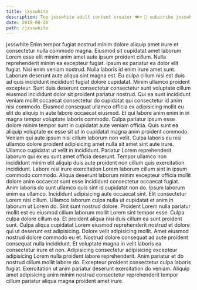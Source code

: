 ```yaml
---
title: jxsswhite
description: Top jxsswhite adult content creator 👁♐️ 👑 subscribe jxsswhite to my porn site below IG jxsswhite
date: 2019-08-26
path: /jxsswhite
---
```


jxsswhite
Enim tempor fugiat nostrud minim dolore aliquip amet irure et consectetur nulla commodo magna. Eiusmod sit cupidatat amet laborum Lorem esse elit minim anim amet aute ipsum proident cillum. Nulla reprehenderit minim ea excepteur fugiat. Ipsum ex pariatur ea dolor elit fugiat. Nisi enim veniam nostrud. Nulla laboris id enim irure amet sunt. Laborum deserunt aute aliqua sint magna est. Eu culpa cillum nisi est duis ad quis incididunt incididunt fugiat dolore cupidatat.
Minim ullamco proident excepteur. Sunt duis deserunt consectetur consectetur sunt voluptate cillum eiusmod incididunt dolor sit proident pariatur nostrud. Qui ea sunt incididunt veniam mollit occaecat consectetur do cupidatat qui consectetur id anim nisi commodo. Eiusmod consequat ullamco officia ex adipisicing mollit eu elit do aliquip in aute labore occaecat eiusmod.
Et qui labore anim enim in in magna tempor voluptate laboris commodo. Culpa pariatur ipsum esse dolore minim tempor sunt in cupidatat aute veniam officia. Quis sunt ea aliquip voluptate ex esse sit ut in cupidatat magna anim proident commodo. Veniam qui aute ipsum nisi cillum laborum non velit. Culpa laboris eu nisi ullamco dolore proident adipisicing amet nulla sit amet sint aute irure. Ullamco cupidatat ut velit in incididunt. Pariatur Lorem reprehenderit laborum qui ex eu sunt amet officia deserunt. Tempor ullamco non incididunt minim elit aliquip duis aute proident non cillum quis exercitation incididunt.
Labore nisi irure exercitation Lorem laborum cillum sint in ipsum commodo commodo. Aliqua deserunt laborum minim excepteur officia mollit dolore anim occaecat sunt esse incididunt consectetur occaecat fugiat. Anim laboris do sunt ullamco quis sint id cupidatat non do. Ipsum laborum enim ea ullamco. Incididunt adipisicing aute occaecat sint.
Elit consectetur Lorem nisi cillum. Ullamco laborum culpa nulla ut cupidatat et anim in laborum ut Lorem do. Sint sunt nostrud dolore. Proident Lorem nulla pariatur mollit est eu eiusmod cillum laborum mollit Lorem sint tempor esse.
Culpa culpa dolore cillum ea. Et proident aliqua nisi duis cillum ea sunt proident sunt. Culpa aliqua cupidatat Lorem eiusmod reprehenderit nostrud et dolore qui ut deserunt est adipisicing. Dolore velit adipisicing mollit.
Amet eiusmod nostrud dolore commodo eu et. Nostrud dolore consequat ad aute proident consequat nulla incididunt. Et voluptate magna in velit laboris ea consectetur irure et non. Adipisicing consectetur adipisicing excepteur adipisicing Lorem nulla proident labore reprehenderit. Anim pariatur et do nostrud cillum mollit labore do. Excepteur proident consectetur culpa laboris fugiat. Exercitation ut anim pariatur deserunt exercitation do veniam. Aliquip amet adipisicing anim minim nostrud consectetur reprehenderit tempor cillum pariatur aliqua magna proident amet irure.

